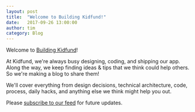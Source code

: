 ```yaml
---
layout: post
title:  "Welcome to Building Kidfund!"
date:   2017-09-26 13:00:00
author: tim
category: Blog
---
```


Welcome to [Building Kidfund](http://building.kid.fund/)! 

At Kidfund, we're always busy designing, coding, and shipping our app. Along the way, we keep finding ideas & tips that we think could help others. So we're making a blog to share them!

We'll cover everything from design decisions, technical architecture, code, process, daily hacks, and anything else we think might help you out.

Please [subscribe to our feed](/feed.xml) for future updates.
